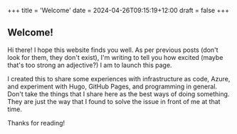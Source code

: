 +++
title = 'Welcome'
date = 2024-04-26T09:15:19+12:00
draft = false
+++

## Welcome!

Hi there! I hope this website finds you well. As per previous posts (don't look for them, they don't exist), I'm writing to tell you how excited (maybe that's too strong an adjective?) I am to launch this page.

I created this to share some experiences with infrastructure as code, Azure, and experiment with Hugo, GitHub Pages, and programming in general. Don't take the things that I share here as the best ways of doing something. They are just the way that I found to solve the issue in front of me at that time.

Thanks for reading!
